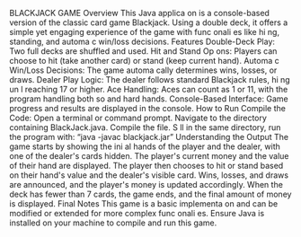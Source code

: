 BLACKJACK GAME 
Overview 
This Java applica on is a console-based version of the classic card game Blackjack. Using a double 
deck, it offers a simple yet engaging experience of the game with func onali es like hi ng, standing, 
and automa c win/loss decisions. 
Features 
Double-Deck Play: Two full decks are shuffled and used. 
Hit and Stand Op ons: Players can choose to hit (take another card) or stand (keep current hand). 
Automa c Win/Loss Decisions: The game automa cally determines wins, losses, or draws. 
Dealer Play Logic: The dealer follows standard Blackjack rules, hi ng un l reaching 17 or higher. 
Ace Handling: Aces can count as 1 or 11, with the program handling both so and hard hands. 
Console-Based Interface: Game progress and results are displayed in the console. 
How to Run 
Compile the Code: 
Open a terminal or command prompt. 
Navigate to the directory containing BlackJack.java. 
Compile the file. 
S ll in the same directory, run the program with: “java -javac blackjack.jar” 
Understanding the Output 
The game starts by showing the ini al hands of the player and the dealer, with one of the dealer's 
cards hidden. 
The player's current money and the value of their hand are displayed. 
The player then chooses to hit or stand based on their hand's value and the dealer's visible card. 
Wins, losses, and draws are announced, and the player's money is updated accordingly. 
When the deck has fewer than 7 cards, the game ends, and the final amount of money is displayed. 
Final Notes 
This game is a basic implementa on and can be modified or extended for more complex 
func onali es. 
Ensure Java is installed on your machine to compile and run this game. 
